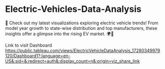 # Electric-Vehicles-Data-Analysis
🚗 Check out my latest visualizations exploring electric vehicle trends! From model year growth to state-wise distribution and top manufacturers, these insights offer a glimpse into the rising EV market. 🌍🔋

Link to visit Dashboard
https://public.tableau.com/views/ElectricVehicleDataAnalysis_17280349979120/Dashboard1?:language=en-US&:sid=&:redirect=auth&:display_count=n&:origin=viz_share_link
